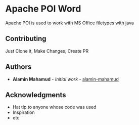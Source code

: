 # Apache POI Word

Apache POI is used to work with MS Office filetypes with java

## Contributing

Just Clone it, Make Changes, Create PR

## Authors

* **Alamin Mahamud** - *Initial work* - [alamin-mahamud](https://github.com/alamin-mahamud)

## Acknowledgments

* Hat tip to anyone whose code was used
* Inspiration
* etc
